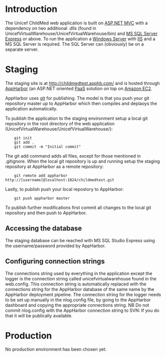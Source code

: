 # Introduction #

The Unicef ChildMed web application is built on [ASP.NET MVC](http://www.asp.net/mvc) with a dependency on two additional .dlls (found in UnicefVirtualWarehouse/UnicefVirtualWarehouse/bin) and [MS SQL Server Express](http://www.microsoft.com/express/Database/) or above.
To run the application a [Windows Server](http://www.microsoft.com/windowsserver/) with [IIS](http://www.iis.net/) and a MS SQL Server is required. The SQL Server can (obviously) be on a separate server.

# Staging #
The staging site is at http://childmedtest.apphb.com/ and is hosted through [AppHarbor](https://appharbor.com/) (an ASP.NET oriented [PaaS](http://en.wikipedia.org/wiki/Platform_as_a_service) solution on top on [Amazon EC2](http://aws.amazon.com/ec2/).

AppHarbor uses [git](http://git-scm.com/) for publishing. The model is that you push your git repository master up to AppHarbor which then compiles and deplaoys the application automatically.

To publish the application to the staging environment setup a local git repository in the root directory of the web application (UnicefVirtualWarehouse/UnicefVirtualWarehouse/):
```
    git init
    git add . 
    git commit -m "Initial commit"
```
The git add command adds all files, except for those mentioned in .gitignore.
When the local git repository is up and running setup the staging repository at AppHarbor as a remote repository:
```
    git remote add appharbor http://[username]@localhost:1824/childmedtest.git
```
Lastly, to publish push your local repostory to AppHarbor:
```
    git push appharbor master
```

To publish further modifications first commit all changes to the local git repository and then push to AppHarbor.

## Accessing the database ##

The staging database can be reached with MS SQL Studio Express using the username/password provided by AppHarbor.

## Configuring connection strings ##

The connections string used by everything in the application except the logger is the connection string called unicefvirtualwarehouse found in the web.config. This connection string is automatically replaced with the connections string for the AppHarbor database of the same name by the AppHarbor deployment pipeline.
The connection string for the logger needs to be set up manually in the nlog.config file, by going to the AppHarbor dashboard and copying the appropriate connections string. NB Do not commit nlog.config with the AppHarbor connection string to SVN: If you do that it will be publically available.


# Production #

No production environment has been chosen yet.